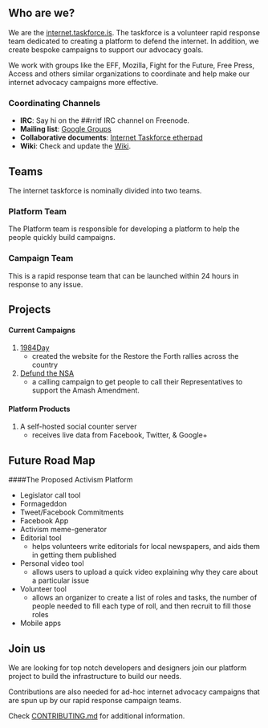 ## Who are we?

We are the [internet.taskforce.is](http://taskforce.is). The taskforce is a volunteer rapid response team dedicated to creating a platform to defend the internet. In addition, we create bespoke campaigns to support our advocacy goals.

We work with groups like the EFF, Mozilla, Fight for the Future, Free Press, Access and others similar organizations to coordinate and help make our internet advocacy campaigns more effective.


### Coordinating Channels

* **IRC**: Say hi on the ##rritf IRC channel on Freenode.
* **Mailing list**: [Google Groups](https://groups.google.com/forum/#!forum/taskforcemembers)
* **Collaborative documents**: [Internet Taskforce etherpad](internet-taskforce.etherpad.mozilla.com)
* **Wiki**: Check and update the [Wiki](https://github.com/tfrce/Wiki/wiki).


## Teams
The internet taskforce is nominally divided into two teams.

### Platform Team
The Platform team is responsible for developing a platform to help the people quickly build campaigns.

### Campaign Team
This is a rapid response team that can be launched within 24 hours in response to any issue. 


## Projects
#### Current Campaigns

1. [1984Day](http://1984day.com)
	* created the website for the Restore the Forth rallies across the country  
2. [Defund the NSA](http://defundthensa.com)
	* a calling campaign to get people to call their Representatives to support the Amash Amendment.
	
#### Platform Products
1. A self-hosted social counter server
	* receives live data from Facebook, Twitter, & Google+
	
## Future Road Map
####The Proposed Activism Platform
* Legislator call tool
* Formageddon
* Tweet/Facebook Commitments
* Facebook App
* Activism meme-generator
* Editorial tool
	* helps volunteers write editorials for local newspapers, and aids them in getting them published
* Personal video tool
	* allows users to upload a quick video explaining why they care about a particular issue
* Volunteer tool
	* allows an organizer to create a list of roles and tasks, the number of people needed to fill each type of roll, and then recruit to fill those roles
* Mobile apps

## Join us

We are looking for top notch developers and designers join our platform project to build the infrastructure to build our needs.

Contributions are also needed for ad-hoc internet advocacy campaigns that are spun up by our rapid response campaign teams.

Check [CONTRIBUTING.md](https://github.com/tfrce/wiki/blob/master/CONTRIBUTING.md) for additional information. 




